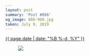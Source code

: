 ```yaml
---
layout: post
summary: 'Post #886'
og_image: 886-960.jpg
taken: July 9, 2019
---
```


<div class="post">
 <time>
  <a href="/886">
   {{ page.date | date: "%B %-d, %Y" }}
  </a>
 </time>
 <a href="/886">
  <figure data-taken="7/9/2019">
   <img sizes="(min-width: 700px) 50vw, calc(100vw - 2rem)" src="{{ site.assets_url }}/886-480.jpg" srcset="{{ site.assets_url }}/886-240.jpg 240w, {{ site.assets_url }}/886-480.jpg 480w, {{ site.assets_url }}/886-720.jpg 720w, {{ site.assets_url }}/886-960.jpg 960w"/>
  </figure>
 </a>
</div>
